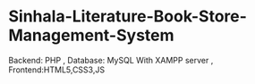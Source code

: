 # Sinhala-Literature-Book-Store-Management-System
Backend: PHP , Database: MySQL With XAMPP server , Frontend:HTML5,CSS3,JS
